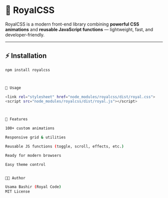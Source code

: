 # 👑 RoyalCSS
RoyalCSS is a modern front-end library combining **powerful CSS animations** and **reusable JavaScript functions** — lightweight, fast, and developer-friendly.

---

## ⚡ Installation
```bash
npm install royalcss



🧱 Usage

<link rel="stylesheet" href="node_modules/royalcss/dist/royal.css">
<script src="node_modules/royalcss/dist/royal.js"></script>



🌈 Features

100+ custom animations

Responsive grid & utilities

Reusable JS functions (toggle, scroll, effects, etc.)

Ready for modern browsers

Easy theme control


🧑‍💻 Author

Usama Bashir (Royal Code)
MIT License

